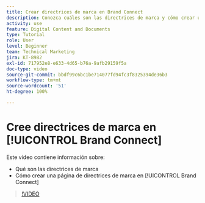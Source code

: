 ```yaml
---
title: Crear directrices de marca en Brand Connect
description: Conozca cuáles son las directrices de marca y cómo crear una página de directrices de marca en Brand Connect para [!UICONTROL DAM de Workfront].
activity: use
feature: Digital Content and Documents
type: Tutorial
role: User
level: Beginner
team: Technical Marketing
jira: KT-8982
exl-id: 717952e8-e633-4d65-b76a-9afb29159f5a
doc-type: video
source-git-commit: bbdf99c6bc1be714077fd94fc3f8325394de36b3
workflow-type: tm+mt
source-wordcount: '51'
ht-degree: 100%

---
```


# Cree directrices de marca en [!UICONTROL Brand Connect]

Este vídeo contiene información sobre:

* Qué son las directrices de marca
* Cómo crear una página de directrices de marca en [!UICONTROL Brand Connect]

>[!VIDEO](https://video.tv.adobe.com/v/3419030/?quality=12&learn=on&enablevpops=1&captions=spa)
